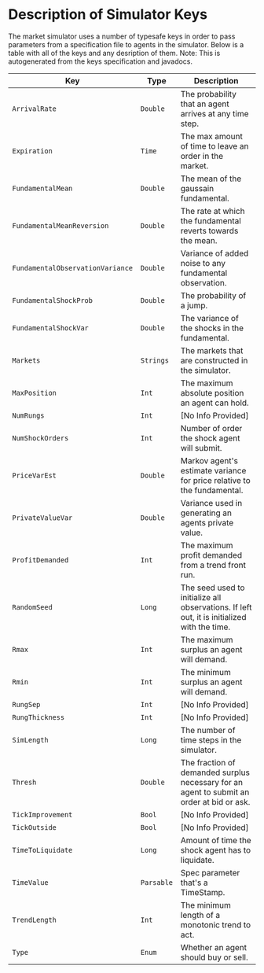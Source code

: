 Description of Simulator Keys
==============================

The market simulator uses a number of typesafe keys in order to pass parameters from a specification file to agents in the simulator.
Below is a table with all of the keys and any desription of them.
Note: This is autogenerated from the keys specification and javadocs.

Key | Type | Description
----|------|------------
`ArrivalRate` | `Double` | The probability that an agent arrives at any time step.
`Expiration` | `Time` | The max amount of time to leave an order in the market.
`FundamentalMean` | `Double` | The mean of the gaussain fundamental.
`FundamentalMeanReversion` | `Double` | The rate at which the fundamental reverts towards the mean.
`FundamentalObservationVariance` | `Double` | Variance of added noise to any fundamental observation.
`FundamentalShockProb` | `Double` | The probability of a jump.
`FundamentalShockVar` | `Double` | The variance of the shocks in the fundamental.
`Markets` | `Strings` | The markets that are constructed in the simulator.
`MaxPosition` | `Int` | The maximum absolute position an agent can hold.
`NumRungs` | `Int` | [No Info Provided]
`NumShockOrders` | `Int` | Number of order the shock agent will submit.
`PriceVarEst` | `Double` | Markov agent's estimate variance for price relative to the fundamental.
`PrivateValueVar` | `Double` | Variance used in generating an agents private value.
`ProfitDemanded` | `Int` | The maximum profit demanded from a trend front run.
`RandomSeed` | `Long` | The seed used to initialize all observations. If left out, it is initialized with the time.
`Rmax` | `Int` | The maximum surplus an agent will demand.
`Rmin` | `Int` | The minimum surplus an agent will demand.
`RungSep` | `Int` | [No Info Provided]
`RungThickness` | `Int` | [No Info Provided]
`SimLength` | `Long` | The number of time steps in the simulator.
`Thresh` | `Double` | The fraction of demanded surplus necessary for an agent to submit an order at bid or ask.
`TickImprovement` | `Bool` | [No Info Provided]
`TickOutside` | `Bool` | [No Info Provided]
`TimeToLiquidate` | `Long` | Amount of time the shock agent has to liquidate.
`TimeValue` | `Parsable` | Spec parameter that's a TimeStamp.
`TrendLength` | `Int` | The minimum length of a monotonic trend to act.
`Type` | `Enum` | Whether an agent should buy or sell.
